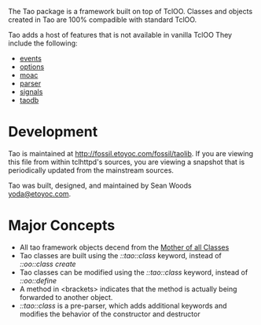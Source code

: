 The Tao package is a framework built on top of TclOO. Classes and objects
created in Tao are 100% compadible with standard TclOO.

Tao adds a host of features that is not available in vanilla TclOO
They include the following:

* [events](events.md)
* [options](options.md)
* [moac](moac.md)
* [parser](parser.md)
* [signals](signals.md)
* [taodb](taodb.md)

# Development

Tao is maintained at <http://fossil.etoyoc.com/fossil/taolib>.
If you are viewing this file from within tclhttpd's sources, you are
viewing a snapshot that is periodically updated from the mainstream
sources.

Tao was built, designed, and maintained by Sean Woods <yoda@etoyoc.com>.

# Major Concepts

* All tao framework objects decend from the [Mother of all Classes](moac.md)
* Tao classes are built using the *::tao::class* keyword, instead of *::oo::class create*
* Tao classes can be modified using the *::tao::class* keyword, instead of *::oo::define*
* A method in \<brackets\> indicates that the method is actually being forwarded to another object.
* *::tao::class* is a pre-parser, which adds additional keywords and modifies the behavior of the constructor and destructor
